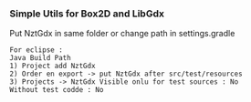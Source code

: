 ### Simple Utils for Box2D and LibGdx

Put NztGdx in same folder or change path in settings.gradle





	
	For eclipse : 
	Java Build Path
	1) Project add NztGdx	
	2) Order en export -> put NztGdx after src/test/resources
	3) Projects -> NztGdx Visible onlu for test sources : No
	Without test codde : No
	
	
	
